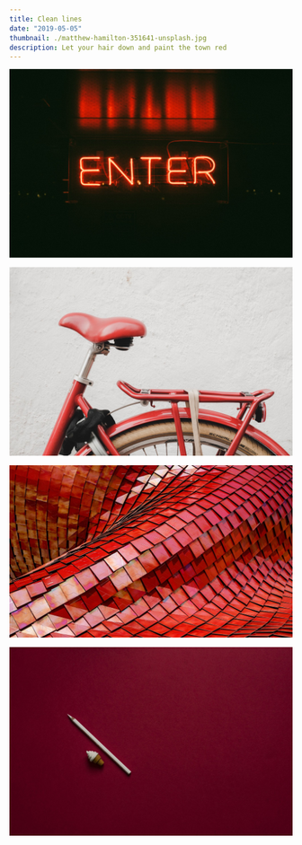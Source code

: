 ```yaml
---
title: Clean lines
date: "2019-05-05"
thumbnail: ./matthew-hamilton-351641-unsplash.jpg
description: Let your hair down and paint the town red
---
```


![Clean lines](./clem-onojeghuo-207792-unsplash.jpg)

![Clean lines](./mitch-lensink-588486-unsplash.jpg)

![Clean lines](./ricardo-gomez-angel-180819-unsplash.jpg)

![Clean lines](./joanna-kosinska-254406-unsplash.jpg)